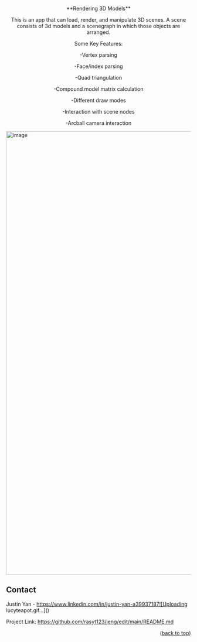 <p align="center">**Rendering 3D Models**</p>
<p align="center">
This is an app that can load, render, and manipulate 3D scenes. A scene consists of 3d models and a scenegraph in which those objects are arranged.
<p align="center">
Some Key Features:
</p>

<p align="center">
-Vertex parsing
</p>
<p align="center">
-Face/index parsing
</p>

<p align="center">
-Quad triangulation
</p>

<p align="center">
-Compound model matrix calculation
</p>

<p align="center">
-Different draw modes
</p>

<p align="center">
-Interaction with scene nodes
</p>

<p align="center">
-Arcball camera interaction
</p>

</p>



<img width="1211" alt="image" src="https://user-images.githubusercontent.com/26770454/199805116-6a3e881f-0010-44d0-a79a-64bdb0ed6b69.png">


## Contact

Justin Yan - https://www.linkedin.com/in/justin-yan-a39937187![Uploading lucyteapot.gif…]()


Project Link: https://github.com/rasyt123/jeng/edit/main/README.md

<p align="right">(<a href="#top">back to top</a>)</p>
